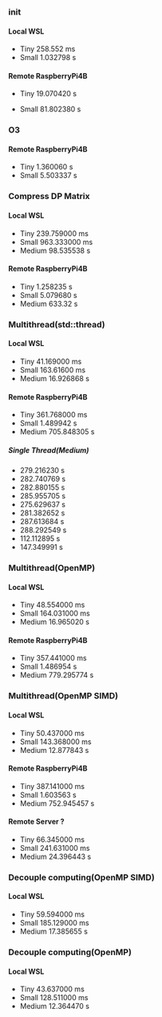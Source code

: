 ### init

#### Local WSL

- Tiny 258.552 ms
- Small 1.032798 s

#### Remote RaspberryPi4B

- Tiny 19.070420 s

- Small 81.802380 s

### O3

#### Remote RaspberryPi4B

- Tiny 1.360060 s
- Small 5.503337 s

### Compress DP Matrix

#### Local WSL

- Tiny 239.759000 ms
- Small 963.333000 ms
- Medium 98.535538 s

#### Remote RaspberryPi4B

- Tiny 1.258235 s
- Small 5.079680 s
- Medium 633.32 s

### Multithread(std::thread)

#### Local WSL

- Tiny 41.169000 ms
- Small 163.61600 ms
- Medium 16.926868 s

#### Remote RaspberryPi4B

- Tiny 361.768000 ms
- Small 1.489942 s
- Medium 705.848305 s

##### Single Thread(Medium)

- 279.216230 s
- 282.740769 s
- 282.880155 s
- 285.955705 s
- 275.629637 s
- 281.382652 s
- 287.613684 s
- 288.292549 s
- 112.112895 s
- 147.349991 s

### Multithread(OpenMP)

#### Local WSL

- Tiny 48.554000 ms
- Small 164.031000 ms
- Medium 16.965020 s

#### Remote RaspberryPi4B

- Tiny 357.441000 ms
- Small 1.486954 s
- Medium 779.295774 s

### Multithread(OpenMP SIMD)

#### Local WSL

- Tiny 50.437000 ms
- Small 143.368000 ms
- Medium 12.877843 s

#### Remote RaspberryPi4B

- Tiny 387.141000 ms
- Small 1.603563 s
- Medium 752.945457 s

#### Remote Server ?

- Tiny 66.345000 ms
- Small 241.631000 ms
- Medium 24.396443 s

### Decouple computing(OpenMP SIMD)

#### Local WSL

- Tiny 59.594000 ms
- Small 185.129000 ms
- Medium 17.385655 s

### Decouple computing(OpenMP)

#### Local WSL

- Tiny 43.637000 ms
- Small 128.511000 ms
- Medium 12.364470 s